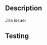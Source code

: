 ## Description
<!--
- What behavior has been changed?
- Which services/components are affected, directly or indirectly?
- Why is the change important?
-->

Jira issue:

## Testing
<!--
How was this tested?
- Unit tests: Test should cover core behavior as well as edge cases.
- Manual testing: Screenshots/logs of real executions in the portal.
-->
